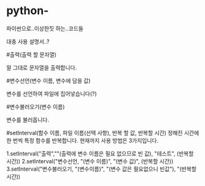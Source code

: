 # python-
파이썬으로..이상한짓 하는..코드들

대충 사용 설명서..?

#출력(출력 할 문자열)

말 그대로 문자열을 출력합니다.

#변수선언(변수 이름, 변수에 담을 값)

변수를 선언하여 파일에 집어넣습니다(?)

#변수불러오기(변수 이름)

변수를 불러옵니다.

#setInterval(함수 이름, 파일 이름(선택 사항), 반복 할 값, 반복할 시간)
정해진 시간에 한 번씩 특정 함수를 반복합니다.
현재까지 사용 방법은 3가지입니다.


1.setInterval("출력",""(출력에 변수 이름은 필요 없으므로 빈 값), "테스트", (반복할 시간))
2.setInterval("변수선언, "(변수 이름)", "(변수 값)", (반복할 시간))
3.setInterval("변수불러오기, "(변수이름)", "(변수 값은 필요없으니 빈값"), "(반복할 시간))

